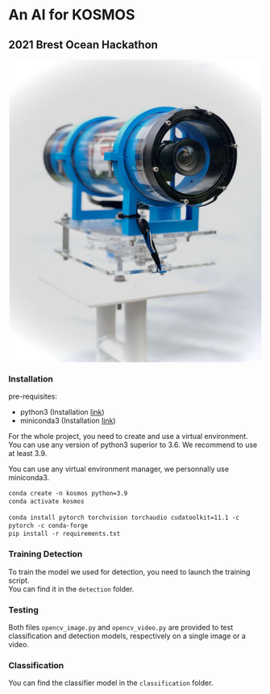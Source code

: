 # An AI for KOSMOS
## 2021 Brest Ocean Hackathon

<p align="center">
<img src="KOSMOS.jpg" style="vertical-align:middle" width="500" height='600' class='center' alt='logo'>
</p>

### Installation

pre-requisites:
- python3 (Installation [link](https://www.python.org/downloads/))
- miniconda3 (Installation [link](https://docs.conda.io/en/latest/miniconda.html))

For the whole project, you need to create and use a virtual environment.  
You can use any version of python3 superior to 3.6. We recommend to use at least 3.9.

You can use any virtual environment manager, we personnally use miniconda3.

```console
conda create -n kosmos python=3.9
conda activate kosmos

conda install pytorch torchvision torchaudio cudatoolkit=11.1 -c pytorch -c conda-forge
pip install -r requirements.txt
```


### Training Detection

To train the model we used for detection, you need to launch the training script.  
You can find it in the `detection` folder.

### Testing

Both files `opencv_image.py` and `opencv_video.py` are provided to test classification
and detection models, respectively on a single image or a video.

### Classification

You can find the classifier model in the `classification` folder.
